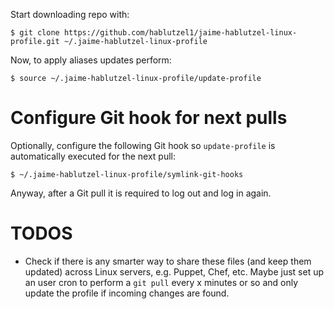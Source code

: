 Start downloading repo with:

```
$ git clone https://github.com/hablutzel1/jaime-hablutzel-linux-profile.git ~/.jaime-hablutzel-linux-profile
```

Now, to apply aliases updates perform:

```
$ source ~/.jaime-hablutzel-linux-profile/update-profile
```
# Configure Git hook for next pulls #

Optionally, configure the following Git hook so `update-profile` is automatically executed for the next pull:

```
$ ~/.jaime-hablutzel-linux-profile/symlink-git-hooks
```

Anyway, after a Git pull it is required to log out and log in again.

# TODOS #

* Check if there is any smarter way to share these files (and keep them updated) across Linux servers, e.g. Puppet, Chef, etc. Maybe just set up an user cron to perform a `git pull` every x minutes or so and only update the profile if incoming changes are found.
